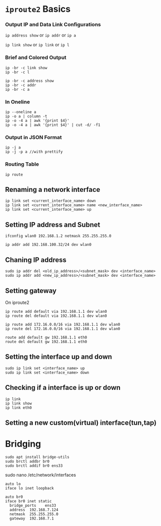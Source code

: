 # `iproute2` Basics

### Output IP and Data Link Configurations 

`ip address show`
or
`ip addr`
or
`ip a`

`ip link show`
or
`ip link`
or
`ip l`

### Brief and Colored Output
```
ip -br -c link show
ip -br -c l

ip -br -c address show
ip -br -c addr
ip -br -c a
```

### In Oneline
```
ip --oneline a
ip -o a | column -t 
ip -o -4 a | awk '{print $4}'
ip -o -4 a | awk '{print $4}' | cut -d/ -f1
```

### Output in JSON Format
```
ip -j a
ip -j -p a //with prettify
```

### Routing Table 

```
ip route
```

## Renaming a network interface

```
ip link set <current_interface_name> down
ip link set <current_interface_name> name <new_interface_name>
ip link set <current_interface_name> up
```


## Setting IP address and Subnet

```
ifconfig wlan0 192.168.1.2 netmask 255.255.255.0
```

```
ip addr add 192.168.100.32/24 dev wlan0
```

## Chaning IP address

```
sudo ip addr del <old_ip_address>/<subnet_mask> dev <interface_name>
sudo ip addr add <new_ip_address>/<subnet_mask> dev <interface_name>
```

## Setting gateway

On iproute2
```
ip route add default via 192.168.1.1 dev wlan0
ip route del default via 192.168.1.1 dev wlan0

ip route add 172.16.0.0/16 via 192.168.1.1 dev wlan0
ip route del 172.16.0.0/16 via 192.168.1.1 dev wlan0
```

```
route add default gw 192.168.1.1 eth0
route del default gw 192.168.1.1 eth0
```

## Setting the interface up and down

```
sudo ip link set <interface_name> up
sudo ip link set <interface_name> down
```

## Checking if a interface is up or down

```
ip link
ip link show
ip link eth0
```

## Setting a new custom(virtual) interface(tun,tap)


# Bridging

```
sudo apt install bridge-utils
sudo brctl addbr br0
sudo brctl addif br0 ens33
```
sudo nano /etc/network/interfaces 
```
auto lo
iface lo inet loopback

auto br0
iface br0 inet static
  bridge_ports    ens33
  address  192.168.7.124
  netmask  255.255.255.0
  gateway  192.168.7.1
```








